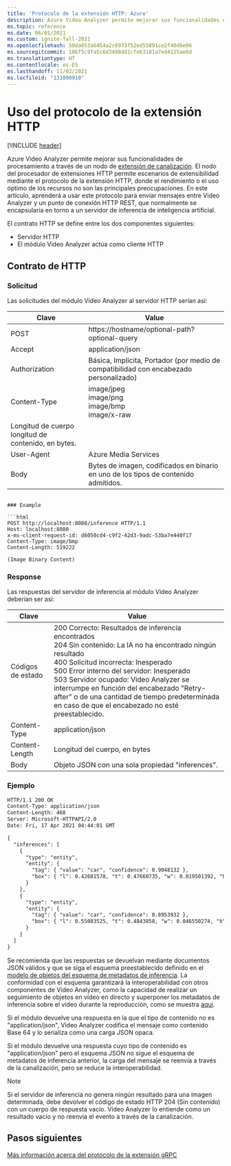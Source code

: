 ```yaml
---
title: 'Protocolo de la extensión HTTP: Azure'
description: Azure Video Analyzer permite mejorar sus funcionalidades de procesamiento a través de un nodo de extensión de canalización. El procesador de extensiones HTTP permite escenarios de extensibilidad mediante el protocolo HTTP, donde el rendimiento o el uso óptimo de los recursos no es la principal preocupación.
ms.topic: reference
ms.date: 06/01/2021
ms.custom: ignite-fall-2021
ms.openlocfilehash: 50da053a6454a2c6973f52ed55891ce2f40d6e06
ms.sourcegitcommit: 106f5c9fa5c6d3498dd1cfe63181a7ed4125ae6d
ms.translationtype: HT
ms.contentlocale: es-ES
ms.lasthandoff: 11/02/2021
ms.locfileid: "131090910"
---
```

# <a name="use-the-http-extension-protocol"></a>Uso del protocolo de la extensión HTTP 

[!INCLUDE [header](includes/edge-env.md)]

Azure Video Analyzer permite mejorar sus funcionalidades de procesamiento a través de un nodo de [extensión de canalización](../pipeline-extension.md). El nodo del procesador de extensiones HTTP permite escenarios de extensibilidad mediante el protocolo de la extensión HTTP, donde el rendimiento o el uso óptimo de los recursos no son las principales preocupaciones. En este artículo, aprenderá a usar este protocolo para enviar mensajes entre Video Analyzer y un punto de conexión HTTP REST, que normalmente se encapsularía en torno a un servidor de inferencia de inteligencia artificial.

El contrato HTTP se define entre los dos componentes siguientes:

* Servidor HTTP
* El módulo Video Analyzer actúa como cliente HTTP

## <a name="http-contract"></a>Contrato de HTTP

### <a name="request"></a>Solicitud

Las solicitudes del módulo Video Analyzer al servidor HTTP serían así:

|Clave|Value|
|---|---|
|POST|https://hostname/optional-path?optional-query|
|Accept|application/json|
|Authorization| Básica, Implícita, Portador (por medio de compatibilidad con encabezado personalizado)|
|Content-Type|  image/jpeg<br/>image/png<br/>image/bmp<br/>image/x-raw|
|Longitud de cuerpo longitud de contenido, en bytes.   ||
|User-Agent |Azure Media Services|
|Body|  Bytes de imagen, codificados en binario en uno de los tipos de contenido admitidos.|
```

### Example

```html
POST http://localhost:8080/inference HTTP/1.1
Host: localhost:8080
x-ms-client-request-id: d6050cd4-c9f2-42d3-9adc-53ba7e440f17
Content-Type: image/bmp
Content-Length: 519222

(Image Binary Content)
```

### <a name="response"></a>Response

Las respuestas del servidor de inferencia al módulo Video Analyzer deberían ser así:

|Clave|   Value|
|---|----|
|Códigos de estado|  200 Correcto: Resultados de inferencia encontrados<br/>204 Sin contenido: La IA no ha encontrado ningún resultado<br/>400 Solicitud incorrecta: Inesperado<br/>500 Error interno del servidor: Inesperado<br/>503 Servidor ocupado: Video Analyzer se interrumpe en función del encabezado "Retry-after" o de una cantidad de tiempo predeterminada en caso de que el encabezado no esté preestablecido.|
|Content-Type   |application/json|
|Content-Length |Longitud del cuerpo, en bytes|
|Body|  Objeto JSON con una sola propiedad "inferences".|

### <a name="example"></a>Ejemplo

```html
HTTP/1.1 200 OK
Content-Type: application/json
Content-Length: 468
Server: Microsoft-HTTPAPI/2.0
Date: Fri, 17 Apr 2021 04:44:01 GMT

{
  "inferences": [
    {
      "type": "entity",
      "entity": {
        "tag": { "value": "car", "confidence": 0.9048132 },
        "box": { "l": 0.42681578, "t": 0.47660735, "w": 0.019501392, "h": 0.020954132 }
      }
    },
    {
      "type": "entity",
      "entity": {
        "tag": { "value": "car", "confidence": 0.8953932 },
        "box": { "l": 0.55083525, "t": 0.4843858, "w": 0.046550274, "h": 0.046502113 }
      }
    }    
  ]
}
```

Se recomienda que las respuestas se devuelvan mediante documentos JSON válidos y que se siga el esquema preestablecido definido en el [modelo de objetos del esquema de metadatos de inferencia](inference-metadata-schema.md). La conformidad con el esquema garantizará la interoperabilidad con otros componentes de Video Analyzer, como la capacidad de realizar un seguimiento de objetos en vídeo en directo y superponer los metadatos de inferencia sobre el vídeo durante la reproducción, como se muestra [aquí](record-stream-inference-data-with-video.md).

Si el módulo devuelve una respuesta en la que el tipo de contenido no es "application/json", Video Analyzer codifica el mensaje como contenido Base 64 y lo serializa como una carga JSON opaca.

Si el módulo devuelve una respuesta cuyo tipo de contenido es "application/json" pero el esquema JSON no sigue el esquema de metadatos de inferencia anterior, la carga del mensaje se reenvía a través de la canalización, pero se reduce la interoperabilidad.

> [!NOTE]
> Si el servidor de inferencia no genera ningún resultado para una imagen determinada, debe devolver el código de estado HTTP 204 (Sin contenido) con un cuerpo de respuesta vacío. Video Analyzer lo entiende como un resultado vacío y no reenvía el evento a través de la canalización.

## <a name="next-steps"></a>Pasos siguientes

[Más información acerca del protocolo de la extensión gRPC](grpc-extension-protocol.md)

